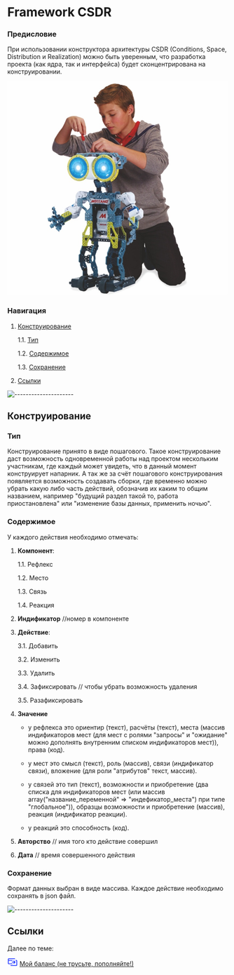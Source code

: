 # Framework CSDR

<h3>Предисловие</h3>

При использовании конструктора архитектуры CSDR (Conditions, Space, Distribution и Realization) можно быть уверенным, что разработка проекта (как ядра, так и интерфейса) будет сконцентрирована на конструировании.

![](./Дизайн/robot.jpg)


<h3>Навигация</h3>

1. <a href="#Конструирование">Конструирование</a>

    1.1. <a href="#Тип">Тип</a>
    
    1.2. <a href="#Содержимое">Содержимое</a>
    
    1.3. <a href="#Сохранение">Сохранение</a>
    
2. <a href="#Ссылки">Ссылки</a>
    
![---------------------](https://github.com/veter-love/framework-life-balance-v1/raw/master/Компоненты%20интерфейса/3.Распределение/Элементы/Элементы%20картинок/illustrators/hr.png)

<h2>Конструирование</h2>

<h3>Тип</h3>

Конструирование принято в виде пошагового. Такое конструирование даст возможность одновременной работы над проектом нескольким участникам, где каждый может увидеть, что в данный момент конструирует напарник. А так же за счёт пошагового конструирования появляется возможность создавать сборки, где временно можно убрать какую либо часть действий, обозначив их каким то общим названием, например "будущий раздел такой то, работа приостановлена" или "изменение базы данных, применить ночью".

<h3>Содержимое</h3>

У каждого действия необходимо отмечать:

1. **Компонент**:

     1.1. Рефлекс
     
     1.2. Место
     
     1.3. Связь
     
     1.4. Реакция

2. **Индификатор** //номер в компоненте

3. **Действие**:

     3.1. Добавить
     
     3.2. Изменить
     
     3.3. Удалить
     
     3.4. Зафиксировать // чтобы убрать возможность удаления
     
     3.5. Разафиксировать

4. **Значение**

     - у рефлекса это ориентир (текст), расчёты (текст), места (массив индификаторов мест (для мест с ролями "запросы" и "ожидание" можно дополнять внутренним списком индификаторов мест)), права (код).
    
     - у мест это смысл (текст), роль (массив), связи (индификатор связи), вложение (для роли "атрибутов" текст, массив).
     
     - у связей это тип (текст), возможности и приобретение (два списка для индификаторов мест (или массив array("название_переменной" => "индефикатор_места") при типе "глобальное")), образцы возможности и приобретение (массив), реакция (индификатор реакции).
    
     - у реакций это способность (код).
     
5. **Авторство** // имя того кто действие совершил
     
6. **Дата** // время совершенного действия

<h3>Сохранение</h3>

Формат данных выбран в виде массива. Каждое действие необходимо сохранять в json файл. 


 ![---------------------](https://github.com/veter-love/framework-life-balance-v1/raw/master/Компоненты%20интерфейса/3.Распределение/Элементы/Элементы%20картинок/illustrators/hr.png)

<h2>Ссылки</h2>

Далее по теме: 

![](./Дизайн/Пополнить%20баланс.png) <a href="https://money.yandex.ru/to/410013830829482/500000">Мой баланс (не трусьте, пополняйте!)</a>

